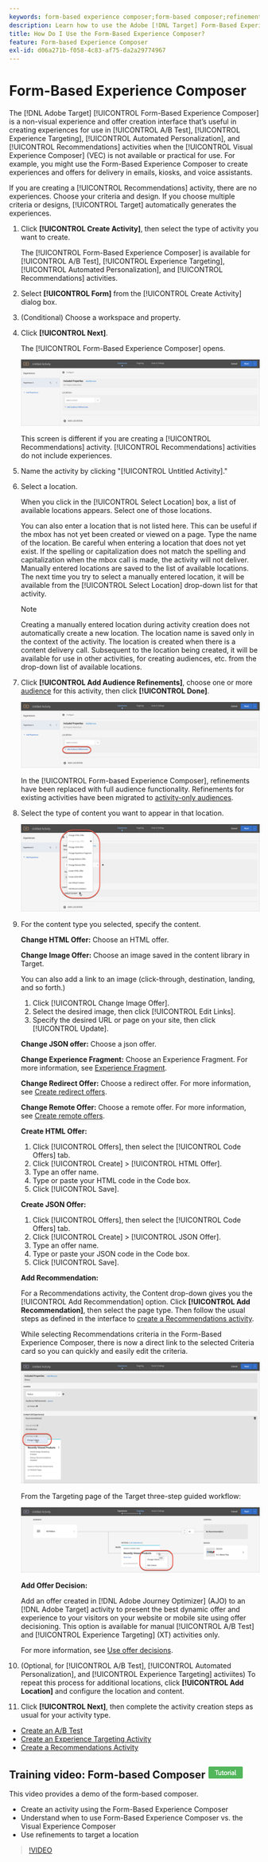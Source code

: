 ```yaml
---
keywords: form-based experience composer;form-based composer;refinements
description: Learn how to use the Adobe [!DNL Target] Form-Based Experience Composer for non-visual experience creation. Use this composer when the VEC is not available or not practical to use.
title: How Do I Use the Form-Based Experience Composer?
feature: Form-based Experience Composer
exl-id: d06a271b-f058-4c83-af75-da2a29774967
---
```

# Form-Based Experience Composer

The [!DNL Adobe Target] [!UICONTROL Form-Based Experience Composer] is a non-visual experience and offer creation interface that’s useful in creating experiences for use in [!UICONTROL A/B Test], [!UICONTROL Experience Targeting], [!UICONTROL Automated Personalization], and [!UICONTROL Recommendations] activities when the [!UICONTROL Visual Experience Composer] (VEC) is not available or practical for use. For example, you might use the Form-Based Experience Composer to create experiences and offers for delivery in emails, kiosks, and voice assistants.

If you are creating a [!UICONTROL Recommendations] activity, there are no experiences. Choose your criteria and design. If you choose multiple criteria or designs, [!UICONTROL Target] automatically generates the experiences. 

1. Click **[!UICONTROL Create Activity]**, then select the type of activity you want to create.

   The [!UICONTROL Form-Based Experience Composer] is available for [!UICONTROL A/B Test], [!UICONTROL Experience Targeting], [!UICONTROL Automated Personalization], and [!UICONTROL Recommendations] activities.

1. Select **[!UICONTROL Form]** from the [!UICONTROL Create Activity] dialog box.

1. (Conditional) Choose a workspace and property.

1. Click **[!UICONTROL Next]**.

   The [!UICONTROL Form-Based Experience Composer] opens.

   ![location_refinements image](assets/location_refinements.png)

   This screen is different if you are creating a [!UICONTROL Recommendations] activity. [!UICONTROL Recommendations] activities do not include experiences.

1. Name the activity by clicking "[!UICONTROL Untitled Activity]."
1. Select a location.

   When you click in the [!UICONTROL Select Location] box, a list of available locations appears. Select one of those locations.

   You can also enter a location that is not listed here. This can be useful if the mbox has not yet been created or viewed on a page. Type the name of the location. Be careful when entering a location that does not yet exist. If the spelling or capitalization does not match the spelling and capitalization when the mbox call is made, the activity will not deliver. Manually entered locations are saved to the list of available locations. The next time you try to select a manually entered location, it will be available from the [!UICONTROL Select Location] drop-down list for that activity.

   >[!NOTE]
   >
   >Creating a manually entered location during activity creation does not automatically create a new location. The location name is saved only in the context of the activity. The location is created when there is a content delivery call. Subsequent to the location being created, it will be available for use in other activities, for creating audiences, etc. from the drop-down list of available locations.
   
1. Click **[!UICONTROL Add Audience Refinements]**, choose one or more [audience](/help/main/c-target/target.md#concept_A782F8481A5041EBA75103CB26376522) for this activity, then click **[!UICONTROL Done]**.

   ![location_refinements_2 image](assets/location_refinements_2.png)

   In the [!UICONTROL Form-based Experience Composer], refinements have been replaced with full audience functionality. Refinements for existing activities have been migrated to [activity-only audiences](/help/main/c-target/creating-activity-only-audience.md#concept_A6BADCF530ED4AE1852E677FEBE68483).

1. Select the type of content you want to appear in that location.

   ![form_content image](assets/form_content.png)

1. For the content type you selected, specify the content.

   **Change HTML Offer:** Choose an HTML offer.

   **Change Image Offer:** Choose an image saved in the content library in Target.

   You can also add a link to an image (click-through, destination, landing, and so forth.)

      1. Click [!UICONTROL Change Image Offer].
      1. Select the desired image, then click [!UICONTROL Edit Links].
      1. Specify the desired URL or page on your site, then click [!UICONTROL Update].

   **Change JSON offer:** Choose a json offer.

   **Change Experience Fragment:** Choose an Experience Fragment. For more information, see [Experience Fragment](/help/main/c-experiences/c-manage-content/aem-experience-fragments.md).

   **Change Redirect Offer:** Choose a redirect offer. For more information, see [Create redirect offers](/help/main/c-experiences/c-manage-content/offer-redirect.md).

   **Change Remote Offer:** Choose a remote offer. For more information, see [Create remote offers](/help/main/c-experiences/c-manage-content/about-remote-offers.md).

   **Create HTML Offer:**

      1. Click [!UICONTROL Offers], then select the [!UICONTROL Code Offers] tab.
      1. Click [!UICONTROL Create] > [!UICONTROL HTML Offer].
      1. Type an offer name.
      1. Type or paste your HTML code in the Code box.
      1. Click [!UICONTROL Save].

   **Create JSON Offer:**

      1. Click [!UICONTROL Offers], then select the [!UICONTROL Code Offers] tab.
      1. Click [!UICONTROL Create] > [!UICONTROL JSON Offer].
      1. Type an offer name.
      1. Type or paste your JSON code in the Code box.
      1. Click [!UICONTROL Save].

   **Add Recommendation:**
   
   For a Recommendations activity, the Content drop-down gives you the [!UICONTROL Add Recommendation] option. Click **[!UICONTROL Add Recommendation]**, then select the page type. Then follow the usual steps as defined in the interface to [create a Recommendations activity](/help/main/c-recommendations/t-create-recs-activity/create-recs-activity.md).

   While selecting Recommendations criteria in the Form-Based Experience Composer, there is now a direct link to the selected Criteria card so you can quickly and easily edit the criteria.

   ![change_criteria image](assets/change_criteria.png)

   From the Targeting page of the Target three-step guided workflow:

   ![change_criteria_2 image](assets/change_criteria_2.png)

   **Add Offer Decision:**

   Add an offer created in [!DNL Adobe Journey Optimizer] (AJO) to an [!DNL Adobe Target] activity to present the best dynamic offer and experience to your visitors on your website or mobile site using offer decisioning. This option is available for manual [!UICONTROL A/B Test] and [!UICONTROL Experience Targeting] (XT) activities only. 
   
   For more information, see [Use offer decisions](/help/main/c-integrating-target-with-mac/ajo/offer-decision.md).

1. (Optional, for [!UICONTROL A/B Test], [!UICONTROL Automated Personalization], and [!UICONTROL Experience Targeting] activiites) To repeat this process for additional locations, click **[!UICONTROL Add Location]** and configure the location and content.
1. Click **[!UICONTROL Next]**, then complete the activity creation steps as usual for your activity type.

* [Create an A/B Test](/help/main/c-activities/t-test-ab/t-test-create-ab/test-create-ab.md) 
* [Create an Experience Targeting Activity](/help/main/c-activities/t-experience-target/t-xt-create/xt-create.md#task_D6B3429AC31549E1A70EDF04B3DDC765) 
* [Create a Recommendations Activity](/help/main/c-recommendations/t-create-recs-activity/create-recs-activity.md#task_6874328773C64C44A73F0A130AD3F96F)

## Training video: Form-based Composer ![Tutorial badge](/help/main/assets/tutorial.png)

This video provides a demo of the form-based composer.

* Create an activity using the Form-Based Experience Composer 
* Understand when to use Form-Based Experience Composer vs. the Visual Experience Composer 
* Use refinements to target a location

>[!VIDEO](https://video.tv.adobe.com/v/17390)
